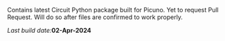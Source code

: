 Contains latest Circuit Python package built for Picuno. Yet to request Pull Request. Will do so after files are confirmed to work properly.

<i>Last build date:</i><b>02-Apr-2024</b>
